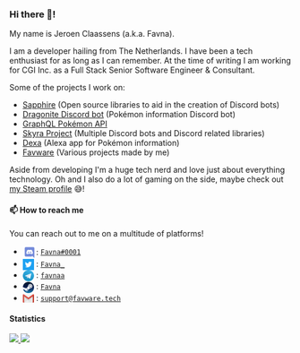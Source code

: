 ### Hi there 👋!

My name is Jeroen Claassens (a.k.a. Favna).

I am a developer hailing from The Netherlands. I have been a tech enthusiast for as long as I can remember. At the time
of writing I am working for CGI Inc. as a Full Stack Senior Software Engineer & Consultant.

Some of the projects I work on:

- [Sapphire] (Open source libraries to aid in the creation of Discord bots)
- [Dragonite Discord bot][dragonite] (Pokémon information Discord bot)
- [GraphQL Pokémon API][gqlp]
- [Skyra Project] (Multiple Discord bots and Discord related libraries)
- [Dexa] (Alexa app for Pokémon information)
- [Favware] (Various projects made by me)

Aside from developing I'm a huge tech nerd and love just about everything technology. Oh and I also do a lot of gaming
on the side, maybe check out [my Steam profile][steam] 😅!

#### 📫 How to reach me

You can reach out to me on a multitude of platforms!

- <img src="https://raw.githubusercontent.com/favna/favna/main/logo-discord.svg" width="24px" align="center">:
  [`Favna#0001`][discord]
- <img src="https://raw.githubusercontent.com/favna/favna/main/logo-twitter.svg" width="20px" align="center"> :
  [`Favna_`][twitter]
- <img src="https://raw.githubusercontent.com/favna/favna/main/logo-telegram.svg" width="20px" align="center"> :
  [`favnaa`][telegram]
- <img src="https://raw.githubusercontent.com/favna/favna/main/logo-steam.svg" width="20px" align="center"> :
  [`Favna`][steam]
- <img src="https://raw.githubusercontent.com/favna/favna/main/logo-gmail.svg" width="20px" align="center"> :
  [`support@favware.tech`][email]

#### Statistics

<div>
  <a href="https://github.com/favna">
  <img height="180em" src="https://github-readme-stats.vercel.app/api?username=favna&layout=compact&title_color=4F8CC9&text_color=9f9f9f&bg_color=151515&hide_border=true&icon_color=4F8CC9&count_private=true&show_icons=true&include_all_commits=true&theme=dark"/>
  <img height="180em" src="https://github-readme-stats.vercel.app/api/top-langs/?username=favna&layout=compact&langs_count=7&title_color=4F8CC9&text_color=9f9f9f&bg_color=151515&hide_border=true&icon_color=4F8CC9&count_private=true&show_icons=true&theme=dark"/>
  </a>
</div>

<!-- LINK DUMP -->

[dexa]: https://github.com/favware/dexa
[discord]: https://discord.com
[dragonite]: https://github.com/favware/dragonite
[email]: mailto:support@favware.tech
[favware]: https://github.com/favware
[gqlp]: https://github.com/favware/graphql-pokemon
[sapphire]: https://sapphirejs.dev
[skyra project]: https://github.com/skyra-project
[steam]: https://steamcommunity.com/id/Favna/
[telegram]: https://t.me/favnaa
[twitter]: https://twitter.com/Favna_
